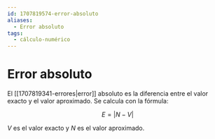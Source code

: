 ```yaml
---
id: 1707819574-error-absoluto
aliases:
  - Error absoluto
tags:
  - cálculo-numérico
---
```


# Error absoluto

El [[1707819341-errores|error]] absoluto es la diferencia entre el valor exacto y el valor aproximado. Se calcula con la fórmula:

$${E = |N-V|}$$

$V$ es el valor exacto y $N$ es el valor aproximado.
